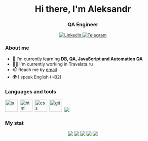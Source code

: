 <div id="header" align="center">
	<h1>Hi there, I'm Aleksandr</h1>
	<h3>QA Engineer</h3>
</div>

<div id="socials" align="center">
	<a href="https://www.linkedin.com/in/aleksandr-piletskii-669ab8243/">
		<img src="https://img.shields.io/badge/LinkedIn-blue?style=for-the-badge&logo=linkedin&logoColor=white" alt="LinkedIn"/>
	</a>
	<a href="https://t.me/aleksandrpiletskii">
		<img src="https://img.shields.io/badge/Telegram-blue?style=for-the-badge&logo=telegram&logoColor=white" alt="Telegram"/>
	</a>
</div>

### About me
- 🌱 I’m currently learning **DB, QA, JavaScript and Automation QA**
- :man_technologist: I'm currently working in Travelata.ru
- 📫 Reach me by [email](mailto:aleksandrpiletskii@gmail.com)
- 🌍 I speak English (~B2)

### Languages and tools
<img src="https://cdn.jsdelivr.net/gh/devicons/devicon/icons/javascript/javascript-original.svg" title="js" width="40" height="40"/>&nbsp;
<img src="https://cdn.jsdelivr.net/gh/devicons/devicon/icons/html5/html5-original.svg" title="html" width="40" height="40"/>&nbsp;
<img src="https://cdn.jsdelivr.net/gh/devicons/devicon/icons/css3/css3-original.svg" title="css" width="40" height="40"/>&nbsp;
<img src="https://cdn.jsdelivr.net/gh/devicons/devicon/icons/git/git-plain.svg" title="git" width="40" height="40"/>&nbsp;
<img src="https://cdn.jsdelivr.net/gh/devicons/devicon@latest/icons/postgresql/postgresql-original.svg"/>&nbsp;
          

### My stat
<div id="stat" align="center">
	<img src="https://github-profile-summary-cards.vercel.app/api/cards/profile-details?username=aleksandrpiletskii&theme=github_dark"/>
	<img src="https://github-profile-summary-cards.vercel.app/api/cards/most-commit-language?username=aleksandrpiletskii&theme=github_dark"/>
	<img src="https://github-profile-summary-cards.vercel.app/api/cards/stats?username=aleksandrpiletskii&theme=github_dark"/>
	<img src="http://github-profile-summary-cards.vercel.app/api/cards/repos-per-language?username=aleksandrpiletskii&theme=github_dark"/>
	<img src="http://github-profile-summary-cards.vercel.app/api/cards/productive-time?username=aleksandrpiletskii&theme=github_dark&utcOffset=8"/>
</div>
